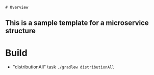     # Overview
## This is a sample template for a microservice structure


# Build
 - "distributionAll" task
    ` ./gradlew distributionAll `